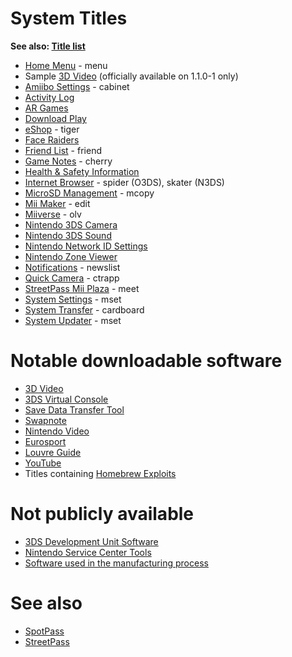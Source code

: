 # System Titles

**See also: [Title list](Title_list "wikilink")**

- [Home Menu](Home_Menu "wikilink") - menu
- Sample [3D Video](3D_Video "wikilink") (officially available on
  1.1.0-1 only)
- [Amiibo Settings](Amiibo_Settings "wikilink") - cabinet
- [Activity Log](Activity_Log "wikilink")
- [AR Games](AR_Games "wikilink")
- [Download Play](Download_Play "wikilink")
- [eShop](eShop "wikilink") - tiger
- [Face Raiders](Face_Raiders "wikilink")
- [Friend List](Friend_List "wikilink") - friend
- [Game Notes](Game_Notes "wikilink") - cherry
- [Health & Safety Information](Health_&_Safety_Information "wikilink")
- [Internet Browser](Internet_Browser "wikilink") - spider (O3DS),
  skater (N3DS)
- [MicroSD Management](MicroSD_Management "wikilink") - mcopy
- [Mii Maker](Mii_Maker "wikilink") - edit
- [Miiverse](Miiverse "wikilink") - olv
- [Nintendo 3DS Camera](Nintendo_3DS_Camera "wikilink")
- [Nintendo 3DS Sound](Nintendo_3DS_Sound "wikilink")
- [Nintendo Network ID
  Settings](Nintendo_Network_ID_Settings "wikilink")
- [Nintendo Zone Viewer](Nintendo_Zone "wikilink")
- [Notifications](Notifications "wikilink") - newslist
- [Quick Camera](Quick_Camera "wikilink") - ctrapp
- [StreetPass Mii Plaza](StreetPass_Mii_Plaza "wikilink") - meet
- [System Settings](System_Settings "wikilink") - mset
- [System Transfer](System_Transfer "wikilink") - cardboard
- [System Updater](System_Updater "wikilink") - mset

# Notable downloadable software

- [3D Video](3D_Video "wikilink")
- [3DS Virtual Console](3DS_Virtual_Console "wikilink")
- [Save Data Transfer Tool](Save_Data_Transfer_Tool "wikilink")
- [Swapnote](Swapnote "wikilink")
- [Nintendo Video](Nintendo_Video "wikilink")
- [Eurosport](Eurosport "wikilink")
- [Louvre Guide](Louvre_Nintendo_3DS_XL_Audio_Guide "wikilink")
- [YouTube](YouTube "wikilink")
- Titles containing [Homebrew Exploits](Homebrew_Exploits "wikilink")

# Not publicly available

- [3DS Development Unit
  Software](3DS_Development_Unit_Software "wikilink")
- [Nintendo Service Center
  Tools](Nintendo_Service_Center_Tools "wikilink")
- [Software used in the manufacturing process](Factory "wikilink")

# See also

- [SpotPass](SpotPass "wikilink")
- [StreetPass](StreetPass "wikilink")